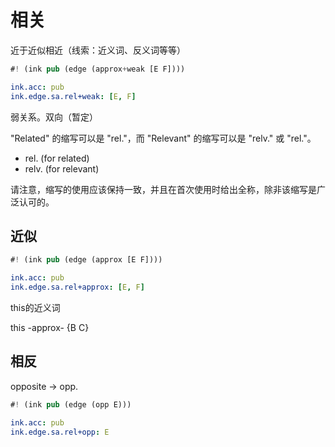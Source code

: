 # 相关

近于近似相近（线索：近义词、反义词等等）

```rs
#! (ink pub (edge (approx+weak [E F])))
```

```yaml
ink.acc: pub
ink.edge.sa.rel+weak: [E, F]
```

弱关系。双向（暂定）

"Related" 的缩写可以是 "rel."，而 "Relevant" 的缩写可以是 "relv." 或 "rel."。

- rel. (for related)
- relv. (for relevant)

请注意，缩写的使用应该保持一致，并且在首次使用时给出全称，除非该缩写是广泛认可的。


## 近似 

```rs
#! (ink pub (edge (approx [E F])))
```

```yaml
ink.acc: pub
ink.edge.sa.rel+approx: [E, F]
```

this的近义词

this -approx- {B C}  


## 相反

opposite -> opp.

```rs
#! (ink pub (edge (opp E)))
```

```yaml
ink.acc: pub
ink.edge.sa.rel+opp: E
```